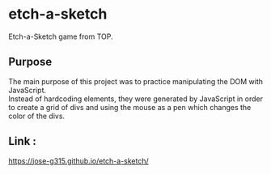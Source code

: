 # etch-a-sketch
Etch-a-Sketch game from TOP. <br>


## Purpose
The main purpose of this project was to practice manipulating the DOM with JavaScript.<br> Instead of hardcoding elements, they were generated by JavaScript in order to create a grid of divs and using the mouse as a pen which changes the color of the divs.


## Link :
https://jose-g315.github.io/etch-a-sketch/

